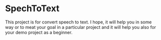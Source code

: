 # SpechToText
This project is for convert speech to text. I hope, it will help you in some way or to meat your goal in a particular project and it will help you also for your demo project as a beginner.

